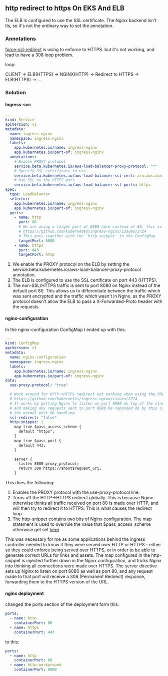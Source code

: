 


## http redirect to https On EKS And ELB

The ELB is configured to use the SSL certificate. The Nginx backend isn't tls, so it's not the ordinary way to set the annotation.

### Annotations

[force-ssl-redirect](https://github.com/kubernetes/ingress-nginx/blob/nginx-0.26.1/docs/user-guide/nginx-configuration/annotations.md#server-side-https-enforcement-through-redirect) is using to enforce to HTTPS.
but it's not working, and lead to have a 308 loop problem.

loop:

CLIENT -> ELB(HTTPS) -> NGINX(HTTP) -> Redirect to HTTPS -> ELB(HTTPS) -> ...


### Solution

#### Ingress-svc

```yaml
---
kind: Service
apiVersion: v1
metadata:
  name: ingress-nginx
  namespace: ingress-nginx
  labels:
    app.kubernetes.io/name: ingress-nginx
    app.kubernetes.io/part-of: ingress-nginx
  annotations:
    # Enable PROXY protocol
    service.beta.kubernetes.io/aws-load-balancer-proxy-protocol: "*"
    # Specify SSL certificate to use
    service.beta.kubernetes.io/aws-load-balancer-ssl-cert: arn:aws:acm:[...]
    # Use SSL on the HTTPS port
    service.beta.kubernetes.io/aws-load-balancer-ssl-ports: https
spec:
  type: LoadBalancer
  selector:
    app.kubernetes.io/name: ingress-nginx
    app.kubernetes.io/part-of: ingress-nginx
  ports:
    - name: http
      port: 80
      # We are using a target port of 8080 here instead of 80, this is to work around
      # https://github.com/kubernetes/ingress-nginx/issues/2724
      # This goes together with the `http-snippet` in the ConfigMap.
      targetPort: 8080
    - name: https
      port: 443
      targetPort: http
```

1. We enable the PROXY protocol on the ELB by setting the service.beta.kubernetes.io/aws-load-balancer-proxy-protocol annotation.
2. The ELB is configured to use the SSL certificate on port 443 (HTTPS).
3. The non-SSL/HTTPS traffic is sent to port 8080 on Nginx instead of the default port 80. This allows us to differentiate between the traffic which was sent encrypted and the traffic which wasn't in Nginx, as the PROXY protocol doesn't allow the ELB to pass a X-Forwarded-Proto header with the requests.


#### nginx-configuration

In the nginx-configuration ConfigMap I ended up with this:

```yaml
---
kind: ConfigMap
apiVersion: v1
metadata:
  name: nginx-configuration
  namespace: ingress-nginx
  labels:
    app.kubernetes.io/name: ingress-nginx
    app.kubernetes.io/part-of: ingress-nginx
data:
  use-proxy-protocol: "true"

  # Work around for HTTP->HTTPS redirect not working when using the PROXY protocol:
  # https://github.com/kubernetes/ingress-nginx/issues/2724
  # It works by getting Nginx to listen on port 8080 on top of the standard 80 and 443,
  # and making any requests sent to port 8080 be reponded do by this code, rather than
  # the normal port 80 handling.
  ssl-redirect: "false"
  http-snippet: |
    map true $pass_access_scheme {
      default "https";
    }
    map true $pass_port {
      default 443;
    }

    server {
      listen 8080 proxy_protocol;
      return 308 https://$host$request_uri;
    }
```
This does the following:

1. Enables the PROXY protocol with the use-proxy-protocol line.
2. Turns off the HTTP->HTTPS redirect globally. This is because Nginx otherwise thinks all traffic received on port 80 is made over HTTP, and will then try to redirect it to HTTPS. This is what causes the redirect loop.
3. The http-snippet contains two bits of Nginx configuration. The map statement is used to overrule the value that $pass_access_scheme otherwise get set [here](https://github.com/kubernetes/ingress-nginx/blob/da32401c665c646954f79b61e9aa60ac562eb7b7/rootfs/etc/nginx/template/nginx.tmpl#L290-L294) 

This was necessary for me as some applications behind the ingress controller needed to know if they were served over HTTP or HTTPS - either so they could enforce being served over HTTPS, or in order to be able to generate correct URLs for links and assets.
The map configured in the http-snippet is injected further down in the Nginx configuration, and tricks Nginx into thinking all connections were made over HTTPS.
The server directive sets up Nginx to listen on port 8080 as well as port 80, and any request made to that port will receive a 308 (Permanent Redirect) response, forwarding them to the HTTPS version of the URL.


#### nginx deployment

changed the ports section of the deployment form this:

```yaml
ports:
  - name: http
    containerPort: 80
  - name: https
    containerPort: 443
```

to this:

```yaml
ports:
  - name: http
    containerPort: 80
  - name: http-workaround
    containerPort: 8080
```



